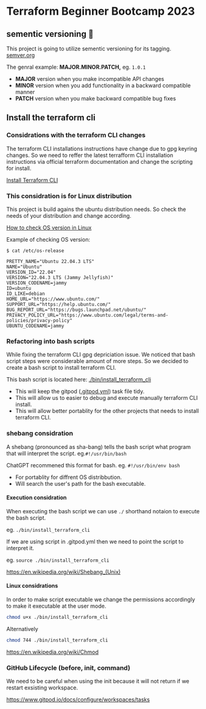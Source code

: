 # Terraform Beginner Bootcamp 2023

## sementic versioning :mage:

This project is going to utilize sementic versioning for its tagging.
[semver.org](https://semver.org/)

The genral example:
 **MAJOR.MINOR.PATCH,** eg. `1.0.1`

- **MAJOR** version when you make incompatible API changes
- **MINOR** version when you add functionality in a backward compatible manner
- **PATCH** version when you make backward compatible bug fixes

## Install the terraform cli

### Considrations with the terraform CLI changes
The terraform CLI installations instructions have change due to gpg keyring changes. So we need to reffer the latest terrafform CLI installation instructions via official terraform documentation and change the scripting for install.

[Install Terraform CLI](https://developer.hashicorp.com/terraform/tutorials/aws-get-started/install-cli)


### This considration is for Linux distribution
This project is build agains the ubuntu distribution needs. So check the needs of your distribution and change according.

[How to check OS version in Linux](https://www.ionos.com/digitalguide/server/know-how/how-to-check-your-linux-version/#:~:text=The%20command%20%E2%80%9Cuname%20%2Dr%E2%80%9D,the%20Linux%20kernel%20is%205.4.)

Example of checking OS version:

```
$ cat /etc/os-release

PRETTY_NAME="Ubuntu 22.04.3 LTS"
NAME="Ubuntu"
VERSION_ID="22.04"
VERSION="22.04.3 LTS (Jammy Jellyfish)"
VERSION_CODENAME=jammy
ID=ubuntu
ID_LIKE=debian
HOME_URL="https://www.ubuntu.com/"
SUPPORT_URL="https://help.ubuntu.com/"
BUG_REPORT_URL="https://bugs.launchpad.net/ubuntu/"
PRIVACY_POLICY_URL="https://www.ubuntu.com/legal/terms-and-policies/privacy-policy"
UBUNTU_CODENAME=jammy
```

### Refactoring into bash scripts

While fixing the terraform CLI gpg depriciation issue. We noticed that bash script steps were considerable amount of more steps. So we decided to create a bash script to install terraform CLI.

This bash script is located here: [./bin/install_terraform_cli](./bin/install_terraform_cli)



- This will keep the gitpod ([.gitpod.yml](.gitpod)) task file tidy.
- This will allow us to easier to debug and execute manually terraform CLI install.
- This will allow better portablity for the other projects that needs to install terraform CLI.


### shebang considration

A shebang (pronounced as sha-bang) tells the bash script what program that will interpret the script. eg.`#!/usr/bin/bash` 

ChatGPT recommened this format for bash. eg. `#!/usr/bin/env bash`

- For portablity for diffrent OS distribbution.
- Will search the user's path for the bash executable.


#### Execution considration


When executing the bash script we can use `./` shorthand notaion to execute the bash script.

eg. `./bin/install_terraform_cli`

If we are using script in .gitpod.yml then we need to point the script to interpret it.

eg. `source ./bin/install_terraform_cli`

https://en.wikipedia.org/wiki/Shebang_(Unix)



#### Linux considrations

In order to make script executable we change the permissions accordingly to make it executable at the user mode.
```sh
chmod u+x ./bin/install_terraform_cli
```

Alternatively 
```sh
chmod 744 ./bin/install_terraform_cli
```
https://en.wikipedia.org/wiki/Chmod


### GitHub Lifecycle (before, init, command)

We need to be careful when using the init because it will not return if we restart exsisting workspace.

https://www.gitpod.io/docs/configure/workspaces/tasks